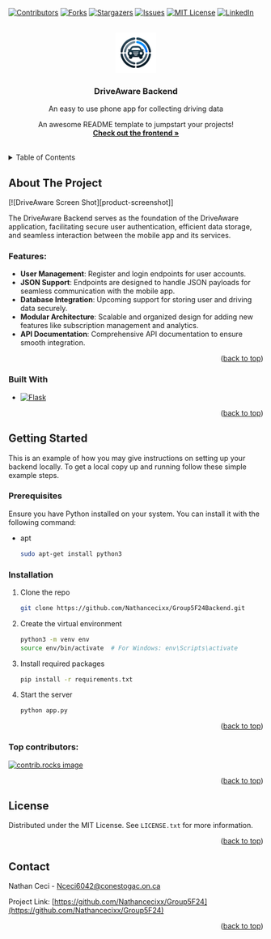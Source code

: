 <a id="readme-top"></a>



<!-- PROJECT SHIELDS -->
[![Contributors][contributors-shield]][contributors-url]
[![Forks][forks-shield]][forks-url]
[![Stargazers][stars-shield]][stars-url]
[![Issues][issues-shield]][issues-url]
[![MIT License][license-shield]][license-url]
[![LinkedIn][linkedin-shield]][linkedin-url]



<!-- PROJECT LOGO -->
<br />
<div align="center">
  <a href="https://github.com/Nathancecixx/Group5F24Backend">
    <img src="DriveAware_Logo.png" alt="Logo" width="80" height="80">
  </a>

  <h3 align="center">DriveAware Backend</h3>

  <p align="center">
    An easy to use phone app for collecting driving data
  </p>

<p align="center">
    An awesome README template to jumpstart your projects!
    <br />
    <a href="https://github.com/Nathancecixx/Group5F24"><strong>Check out the frontend »</strong></a>
    <br />
    <br />
  </p>
</div>



<!-- TABLE OF CONTENTS -->
<details>
  <summary>Table of Contents</summary>
  <ol>
    <li>
      <a href="#about-the-project">About The Project</a>
      <ul>
        <li><a href="#built-with">Built With</a></li>
      </ul>
    </li>
    <li>
      <a href="#getting-started">Getting Started</a>
      <ul>
        <li><a href="#prerequisites">Prerequisites</a></li>
        <li><a href="#installation">Installation</a></li>
      </ul>
    </li>
    <li><a href="#usage">Usage</a></li>
    <li><a href="#license">License</a></li>
    <li><a href="#contact">Contact</a></li>
  </ol>
</details>



<!-- ABOUT THE PROJECT -->
## About The Project

[![DriveAware Screen Shot][product-screenshot]]

The DriveAware Backend serves as the foundation of the DriveAware application, facilitating secure user authentication, efficient data storage, and seamless interaction between the mobile app and its services.

### Features:
- **User Management**: Register and login endpoints for user accounts.
- **JSON Support**: Endpoints are designed to handle JSON payloads for seamless communication with the mobile app.
- **Database Integration**: Upcoming support for storing user and driving data securely.
- **Modular Architecture**: Scalable and organized design for adding new features like subscription management and analytics.
- **API Documentation**: Comprehensive API documentation to ensure smooth integration.

<p align="right">(<a href="#readme-top">back to top</a>)</p>



### Built With

* [![Flask][Flask]][Flask-url]

<p align="right">(<a href="#readme-top">back to top</a>)</p>



<!-- GETTING STARTED -->
## Getting Started

This is an example of how you may give instructions on setting up your backend locally.
To get a local copy up and running follow these simple example steps.

### Prerequisites

Ensure you have Python installed on your system. You can install it with the following command:
* apt
  ```sh
  sudo apt-get install python3
  ```

### Installation

1. Clone the repo
   ```sh
   git clone https://github.com/Nathancecixx/Group5F24Backend.git
   ```
2. Create the virtual environment
   ```sh
   python3 -m venv env
   source env/bin/activate  # For Windows: env\Scripts\activate
   ```
3. Install required packages
   ```sh
   pip install -r requirements.txt
   ```
4. Start the server
   ```sh
   python app.py
   ```

<p align="right">(<a href="#readme-top">back to top</a>)</p>

### Top contributors:

<a href="https://github.com/Nathancecixx/Group5F24Backend/graphs/contributors">
  <img src="https://contrib.rocks/image?repo=Nathancecixx/Group5F24Backend" alt="contrib.rocks image" />
</a>

<p align="right">(<a href="#readme-top">back to top</a>)</p>



<!-- LICENSE -->
## License

Distributed under the MIT License. See `LICENSE.txt` for more information.

<p align="right">(<a href="#readme-top">back to top</a>)</p>



<!-- CONTACT -->
## Contact

Nathan Ceci - Nceci6042@conestogac.on.ca

Project Link: [https://github.com/Nathancecixx/Group5F24](https://github.com/Nathancecixx/Group5F24)

<p align="right">(<a href="#readme-top">back to top</a>)</p>


<!-- MARKDOWN LINKS & IMAGES -->
<!-- https://www.markdownguide.org/basic-syntax/#reference-style-links -->
[contributors-shield]: https://img.shields.io/github/contributors/Nathancecixx/Group5F24Backend.svg?style=for-the-badge
[contributors-url]: https://github.com/Nathancecixx/Group5F24Backend/graphs/contributors
[forks-shield]: https://img.shields.io/github/forks/Nathancecixx/Group5F24Backend.svg?style=for-the-badge
[forks-url]: https://github.com/Nathancecixx/Group5F24Backend.svg/network/members
[stars-shield]: https://img.shields.io/github/stars/Nathancecixx/Group5F24Backend.svg?style=for-the-badge
[stars-url]: https://github.com/Nathancecixx/Group5F24Backend/stargazers
[issues-shield]: https://img.shields.io/github/issues/Nathancecixx/Group5F24Backend.svg?style=for-the-badge
[issues-url]: https://github.com/Nathancecixx/Group5F24Backend/issues
[license-shield]: https://img.shields.io/github/license/Nathancecixx/Group5F24Backend.svg?style=for-the-badge
[license-url]: https://github.com/Nathancecixx/Group5F24Backend/blob/master/LICENSE.txt
[linkedin-shield]: https://img.shields.io/badge/-LinkedIn-black.svg?style=for-the-badge&logo=linkedin&colorB=555
[linkedin-url]: https://linkedin.com/in/nathanceci

[React Native]: https://img.shields.io/badge/React%20Native-20232A?style=for-the-badge&logo=react&logoColor=61DAFB
[React Native-url]: https://reactnative.dev/

[Flask]: https://img.shields.io/badge/Flask-000000?style=for-the-badge&logo=flask&logoColor=white
[Flask-url]: https://flask.palletsprojects.com/en/stable/
